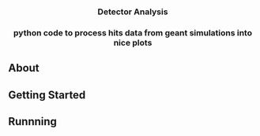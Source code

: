 <h3 align="center">Detector Analysis</h3>

<h3 align="center"> python code to process hits data from geant simulations into nice plots </h3>

## About

## Getting Started


## Runnning
